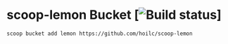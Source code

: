 # scoop-lemon Bucket [![Build status](https://img.shields.io/appveyor/ci/hoilc/scoop-lemon/master.svg?style=popout&logo=appveyor&label=AppVeyor)]

`scoop bucket add lemon https://github.com/hoilc/scoop-lemon`
